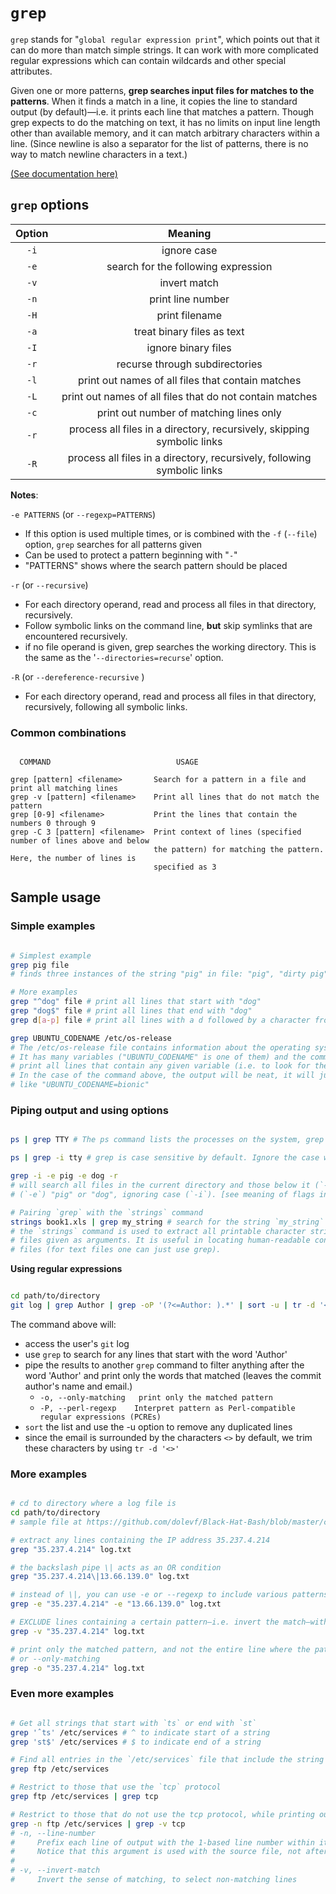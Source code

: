 # `grep`

<!-- Chapter 1. Essential Command Line Tools, Lesson 4: Finding strings: `grep` -->
`grep` stands for "`global regular expression print`", which points out that it can do more than
match simple strings. It can work with more complicated regular expressions which can contain
wildcards and other special attributes.

<!-- from official documentation -->
Given one or more patterns, **grep searches input files for matches to the patterns**. When it finds
a match in a line, it copies the line to standard output (by default)—i.e. it prints each line that
matches a pattern. Though grep expects to do the matching on text, it has no limits on input line
length other than available memory, and it can match arbitrary characters within a line.
(Since newline is also a separator for the list of patterns, there is no way to match newline
characters in a text.)

[(See documentation here)][grep_doc]

[grep_doc]: https://www.gnu.org/software/grep/manual/grep.html


<!-- ≈≈≈≈≈≈≈≈≈≈≈≈≈≈≈≈≈≈≈≈≈≈≈≈≈≈≈≈≈≈≈≈≈≈≈≈≈≈≈≈≈≈≈***≈≈≈≈≈≈≈≈≈≈≈≈≈≈≈≈≈≈≈≈≈≈≈≈≈≈≈≈≈≈≈≈≈≈≈≈≈≈≈≈≈≈≈≈≈ -->
## `grep` options

|  **Option**  |                                  **Meaning**                                  |
|:------------:|:-----------------------------------------------------------------------------:|
|     `-i`     |                                  ignore case                                  |
|     `-e`     |                      search for the following expression                      |
|     `-v`     |                                  invert match                                 |
|     `-n`     |                               print line number                               |
|     `-H`     |                                 print filename                                |
|     `-a`     |                           treat binary files as text                          |
|     `-I`     |                              ignore binary files                              |
|     `-r`     |                         recurse through subdirectories                        |
|     `-l`     |               print out names of all files that contain matches               |
|     `-L`     |            print out names of all files that do not contain matches           |
|     `-c`     |                    print out number of matching lines only                    |
|     `-r`     |     process all files in a directory, recursively, skipping symbolic links    |
|     `-R`     |     process all files in a directory, recursively, following symbolic links   |

**Notes**: 

`-e PATTERNS` (or `--regexp=PATTERNS`)

* If this option is used multiple times, or is combined with the  `-f` (`--file`)  option, `grep`
  searches for all patterns given
* Can be used to protect a pattern beginning with "`-`"
* "PATTERNS" shows where the search pattern should be placed

<!--  -->
`-r` (or `--recursive`)

* For each directory operand, read and process all files in that directory, recursively. 
* Follow symbolic links on the command line, **but** skip symlinks that are encountered recursively. 
* if no file operand is given, grep searches the working directory. This is the same as
  the '`--directories=recurse`' option.

<!--  -->
`-R` (or `--dereference-recursive` )

* For each directory operand, read and process all files in that directory, recursively, following
  all symbolic links.

[^symlinks]: symbolic links are a type of file that points to another file or a folder (similar to
shortcuts in Windows)


### Common combinations
<!-- Content below from -->
<!-- Chapter 2. File and Text Manipulation Utilities / grep and strings -->

``` 

  COMMAND                            USAGE

grep [pattern] <filename>       Search for a pattern in a file and print all matching lines
grep -v [pattern] <filename>    Print all lines that do not match the pattern
grep [0-9] <filename>           Print the lines that contain the numbers 0 through 9
grep -C 3 [pattern] <filename>  Print context of lines (specified number of lines above and below 
                                the pattern) for matching the pattern. Here, the number of lines is
                                specified as 3

```


<!-- ≈≈≈≈≈≈≈≈≈≈≈≈≈≈≈≈≈≈≈≈≈≈≈≈≈≈≈≈≈≈≈≈≈≈≈≈≈≈≈≈≈≈≈***≈≈≈≈≈≈≈≈≈≈≈≈≈≈≈≈≈≈≈≈≈≈≈≈≈≈≈≈≈≈≈≈≈≈≈≈≈≈≈≈≈≈≈≈≈ -->
## Sample usage

### Simple examples

```Bash

# Simplest example
grep pig file
# finds three instances of the string "pig" in file: "pig", "dirty pig", and "pig food"

# More examples
grep "^dog" file # print all lines that start with "dog"
grep "dog$" file # print all lines that end with "dog"
grep d[a-p] file # print all lines with a d followed by a character from a to p

grep UBUNTU_CODENAME /etc/os-release
# The /etc/os-release file contains information about the operating system.
# It has many variables ("UBUNTU_CODENAME" is one of them) and the command above can be used to
# print all lines that contain any given variable (i.e. to look for the value of the variable). 
# In the case of the command above, the output will be neat, it will just say something
# like "UBUNTU_CODENAME=bionic"


```

### Piping output and using options

```Bash

ps | grep TTY # The ps command lists the processes on the system, grep filters out a specific line

ps | grep -i tty # grep is case sensitive by default. Ignore the case with -i or --ignore-case

grep -i -e pig -e dog -r
# will search all files in the current directory and those below it (`-r`) for the strings
# (`-e`) "pig" or "dog", ignoring case (`-i`). [see meaning of flags in next section]

# Pairing `grep` with the `strings` command
strings book1.xls | grep my_string # search for the string `my_string` in a spreadsheet
# the `strings` command is used to extract all printable character strings found in the file or
# files given as arguments. It is useful in locating human-readable content embedded in binary
# files (for text files one can just use grep).

```

**Using regular expressions**

```Bash

cd path/to/directory
git log | grep Author | grep -oP '(?<=Author: ).*' | sort -u | tr -d '<>'

```

The command above will: 

* access the user's `git` log
* use `grep` to search for any lines that start with the word 'Author'
* pipe the results to another `grep` command to filter anything after the word 'Author' and print
  only the words that matched (leaves the commit author's name and email.)
    - `-o, --only-matching   print only the matched pattern`
    - `-P, --perl-regexp    Interpret pattern as Perl-compatible regular expressions (PCREs)`
* `sort` the list and use the -u option to remove any duplicated lines
* since the email is surrounded by the characters `<>` by default, we trim these characters by using
  `tr -d '<>'`


### More examples
  
```Bash

# cd to directory where a log file is
cd path/to/directory
# sample file at https://github.com/dolevf/Black-Hat-Bash/blob/master/ch02/log.txt

# extract any lines containing the IP address 35.237.4.214
grep "35.237.4.214" log.txt

# the backslash pipe \| acts as an OR condition
grep "35.237.4.214\|13.66.139.0" log.txt

# instead of \|, you can use -e or --regexp to include various patterns
grep -e "35.237.4.214" -e "13.66.139.0" log.txt

# EXCLUDE lines containing a certain pattern—i.e. invert the match—with -v or --invert-match
grep -v "35.237.4.214" log.txt

# print only the matched pattern, and not the entire line where the pattern was found, with -o
# or --only-matching
grep -o "35.237.4.214" log.txt

```

### Even more examples
<!-- Content below from -->
<!-- Chapter 1. Essential Command Line Tools, Lab 1.2. Using 'grep' -->

```Bash

# Get all strings that start with `ts` or end with `st`
grep 'ˆts' /etc/services # ^ to indicate start of a string
grep 'st$' /etc/services # $ to indicate end of a string

# Find all entries in the `/etc/services` file that include the string "`ftp`"
grep ftp /etc/services

# Restrict to those that use the `tcp` protocol
grep ftp /etc/services | grep tcp

# Restrict to those that do not use the tcp protocol, while printing out the line number
grep -n ftp /etc/services | grep -v tcp
# -n, --line-number
#     Prefix each line of output with the 1-based line number within its input file
#     Notice that this argument is used with the source file, not after the pipe |
#
# -v, --invert-match
#     Invert the sense of matching, to select non-matching lines

```
